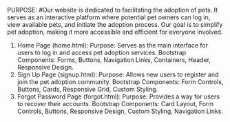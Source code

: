 PURPOSE:
    #Our website is dedicated to facilitating the adoption of pets. It serves as an interactive platform where potential pet owners can log in, view available pets, and initiate the adoption process. Our goal is to simplify pet adoption, making it more accessible and efficient for everyone involved.

1. Home Page (home.html):
Purpose: Serves as the main interface for users to log in and access pet adoption services.
Bootstrap Components:
Forms, Buttons, Navigation Links, Containers, Header, Responsive Design.
2. Sign Up Page (signup.html):
Purpose: Allows new users to register and join the pet adoption community.
Bootstrap Components:
Form Controls, Buttons, Cards, Responsive Grid, Custom Styling.
3. Forgot Password Page (forgot.html):
Purpose: Provides a way for users to recover their accounts.
Bootstrap Components:
Card Layout, Form Controls, Buttons, Responsive Design, Custom Styling, Navigation Links.